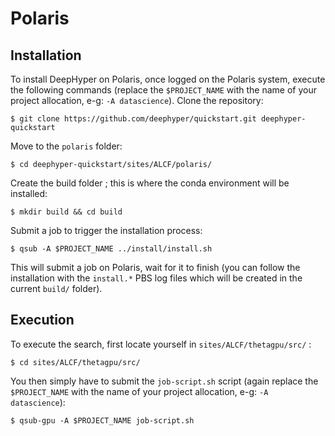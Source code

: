 # Polaris

## Installation

To install DeepHyper on Polaris, once logged on the Polaris system, execute the following commands (replace the ``$PROJECT_NAME`` with the name of your project allocation, e-g: ``-A datascience``). Clone the repository:


```console
$ git clone https://github.com/deephyper/quickstart.git deephyper-quickstart
```

Move to the `polaris` folder:

```console
$ cd deephyper-quickstart/sites/ALCF/polaris/
```

Create the build folder ; this is where the conda environment will be installed:

```console
$ mkdir build && cd build
```

Submit a job to trigger the installation process:

```console
$ qsub -A $PROJECT_NAME ../install/install.sh
```

This will submit a job on Polaris, wait for it to finish (you can follow the installation with the ``install.*`` PBS log files which will be created in the current ``build/`` folder).

## Execution

To execute the search, first locate yourself in ``sites/ALCF/thetagpu/src/`` :

```console
$ cd sites/ALCF/thetagpu/src/
```

You then simply have to submit the ``job-script.sh`` script (again replace the ``$PROJECT_NAME`` with the name of your project allocation, e-g: ``-A datascience``):

```console
$ qsub-gpu -A $PROJECT_NAME job-script.sh
```